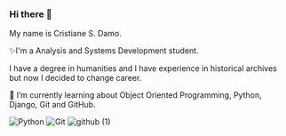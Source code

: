 ### Hi there 👋

My name is Cristiane S. Damo. 

✨I'm a Analysis and Systems Development student. 

I have a degree in humanities and I have experience in historical archives but now I decided to change career.

📖 I’m currently learning about Object Oriented Programming, Python, Django, Git and GitHub.

![Python](https://user-images.githubusercontent.com/64370426/127397706-152b86cd-a71b-4bf6-b3b7-e33394c8b418.png)
![Git](https://user-images.githubusercontent.com/64370426/127398127-faf3ed7f-7b03-4713-9fce-92b10f26283c.png)
![github (1)](https://user-images.githubusercontent.com/64370426/127398503-a930c7d6-23ae-4d3d-b6e6-371eeeee70c5.png)






<!--
**csdamo/csdamo** is a ✨ _special_ ✨ repository because its `README.md` (this file) appears on your GitHub profile.

Here are some ideas to get you started:

- 🔭 I’m currently working on ...
- 🌱 I’m currently learning ...
- 👯 I’m looking to collaborate on ...
- 🤔 I’m looking for help with ...
- 💬 Ask me about ...
- 📫 How to reach me: ...
- 😄 Pronouns: ...
- ⚡ Fun fact: ...
- 📖
-->
